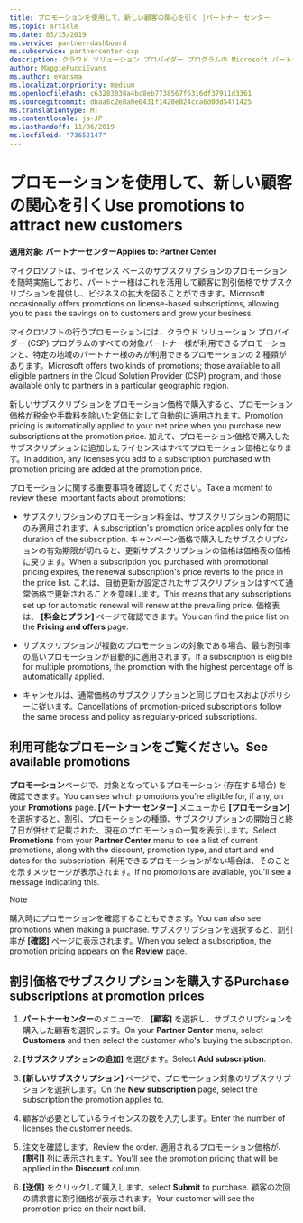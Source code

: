 ```yaml
---
title: プロモーションを使用して、新しい顧客の関心を引く |パートナー センター
ms.topic: article
ms.date: 03/15/2019
ms.service: partner-dashboard
ms.subservice: partnercenter-csp
description: クラウド ソリューション プロバイダー プログラムの Microsoft パートナーは、プロモーション価格でサブスクリプションを購入し、顧客に割引価格で販売することができます。
author: MaggiePucciEvans
ms.author: evansma
ms.localizationpriority: medium
ms.openlocfilehash: c63283038a4bc8eb7738567f6316df37911d3361
ms.sourcegitcommit: dbaa6c2e8a0e6431f1420e024cca6d0dd54f1425
ms.translationtype: MT
ms.contentlocale: ja-JP
ms.lasthandoff: 11/06/2019
ms.locfileid: "73652147"
---
```

# <a name="use-promotions-to-attract-new-customers"></a><span data-ttu-id="c0bc5-103">プロモーションを使用して、新しい顧客の関心を引く</span><span class="sxs-lookup"><span data-stu-id="c0bc5-103">Use promotions to attract new customers</span></span>  

<span data-ttu-id="c0bc5-104">**適用対象: パートナーセンター**</span><span class="sxs-lookup"><span data-stu-id="c0bc5-104">**Applies to: Partner Center**</span></span>

<!--[FWLink: https://go.microsoft.com/fwlink/?linkid=852469]-->

<span data-ttu-id="c0bc5-105">マイクロソフトは、ライセンス ベースのサブスクリプションのプロモーションを随時実施しており、パートナー様はこれを活用して顧客に割引価格でサブスクリプションを提供し、ビジネスの拡大を図ることができます。</span><span class="sxs-lookup"><span data-stu-id="c0bc5-105">Microsoft occasionally offers promotions on license-based subscriptions, allowing you to pass the savings on to customers and grow your business.</span></span> 

<span data-ttu-id="c0bc5-106">マイクロソフトの行うプロモーションには、クラウド ソリューション プロバイダー (CSP) プログラムのすべての対象パートナー様が利用できるプロモーションと、特定の地域のパートナー様のみが利用できるプロモーションの 2 種類があります。</span><span class="sxs-lookup"><span data-stu-id="c0bc5-106">Microsoft offers two kinds of promotions; those available to all eligible partners in the Cloud Solution Provider (CSP) program, and those available only to partners in a particular geographic region.</span></span>

<span data-ttu-id="c0bc5-107">新しいサブスクリプションをプロモーション価格で購入すると、プロモーション価格が税金や手数料を除いた定価に対して自動的に適用されます。</span><span class="sxs-lookup"><span data-stu-id="c0bc5-107">Promotion pricing is automatically applied to your net price when you purchase new subscriptions at the promotion price.</span></span> <span data-ttu-id="c0bc5-108">加えて、プロモーション価格で購入したサブスクリプションに追加したライセンスはすべてプロモーション価格となります。</span><span class="sxs-lookup"><span data-stu-id="c0bc5-108">In addition, any licenses you add to a subscription purchased with promotion pricing are added at the promotion price.</span></span> 

<span data-ttu-id="c0bc5-109">プロモーションに関する重要事項を確認してください。</span><span class="sxs-lookup"><span data-stu-id="c0bc5-109">Take a moment to review these important facts about promotions:</span></span>

-   <span data-ttu-id="c0bc5-110">サブスクリプションのプロモーション料金は、サブスクリプションの期間にのみ適用されます。</span><span class="sxs-lookup"><span data-stu-id="c0bc5-110">A subscription's promotion price applies only for the duration of the subscription.</span></span> <span data-ttu-id="c0bc5-111">キャンペーン価格で購入したサブスクリプションの有効期限が切れると、更新サブスクリプションの価格は価格表の価格に戻ります。</span><span class="sxs-lookup"><span data-stu-id="c0bc5-111">When a subscription you purchased with promotional pricing expires, the renewal subscription's price reverts to the price in the price list.</span></span> <span data-ttu-id="c0bc5-112">これは、自動更新が設定されたサブスクリプションはすべて通常価格で更新されることを意味します。</span><span class="sxs-lookup"><span data-stu-id="c0bc5-112">This means that any subscriptions set up for automatic renewal will renew at the prevailing price.</span></span> <span data-ttu-id="c0bc5-113">価格表は、 **[料金とプラン]** ページで確認できます。</span><span class="sxs-lookup"><span data-stu-id="c0bc5-113">You can find the price list on the **Pricing and offers** page.</span></span> 

-   <span data-ttu-id="c0bc5-114">サブスクリプションが複数のプロモーションの対象である場合、最も割引率の高いプロモーションが自動的に適用されます。</span><span class="sxs-lookup"><span data-stu-id="c0bc5-114">If a subscription is eligible for multiple promotions, the promotion with the highest percentage off is automatically applied.</span></span>

-   <span data-ttu-id="c0bc5-115">キャンセルは、通常価格のサブスクリプションと同じプロセスおよびポリシーに従います。</span><span class="sxs-lookup"><span data-stu-id="c0bc5-115">Cancellations of promotion-priced subscriptions follow the same process and policy as regularly-priced subscriptions.</span></span>

## <a name="see-available-promotions"></a><span data-ttu-id="c0bc5-116">利用可能なプロモーションをご覧ください。</span><span class="sxs-lookup"><span data-stu-id="c0bc5-116">See available promotions</span></span>

<span data-ttu-id="c0bc5-117">**プロモーション**ページで、対象となっているプロモーション (存在する場合) を確認できます。</span><span class="sxs-lookup"><span data-stu-id="c0bc5-117">You can see which promotions you're eligible for, if any, on your **Promotions** page.</span></span> <span data-ttu-id="c0bc5-118">**[パートナー センター]** メニューから **[プロモーション]** を選択すると、割引、プロモーションの種類、サブスクリプションの開始日と終了日が併せて記載された、現在のプロモーショの一覧を表示します。</span><span class="sxs-lookup"><span data-stu-id="c0bc5-118">Select **Promotions** from your **Partner Center** menu to see a list of current promotions, along with the discount, promotion type, and start and end dates for the subscription.</span></span> <span data-ttu-id="c0bc5-119">利用できるプロモーションがない場合は、そのことを示すメッセージが表示されます。</span><span class="sxs-lookup"><span data-stu-id="c0bc5-119">If no promotions are available, you'll see a message indicating this.</span></span> 

> [!NOTE]  
> <span data-ttu-id="c0bc5-120">購入時にプロモーションを確認することもできます。</span><span class="sxs-lookup"><span data-stu-id="c0bc5-120">You can also see promotions when making a purchase.</span></span> <span data-ttu-id="c0bc5-121">サブスクリプションを選択すると、割引率が **[確認]** ページに表示されます。</span><span class="sxs-lookup"><span data-stu-id="c0bc5-121">When you select a subscription, the promotion pricing appears on the **Review** page.</span></span>

## <a name="purchase-subscriptions-at-promotion-prices"></a><span data-ttu-id="c0bc5-122">割引価格でサブスクリプションを購入する</span><span class="sxs-lookup"><span data-stu-id="c0bc5-122">Purchase subscriptions at promotion prices</span></span>

1. <span data-ttu-id="c0bc5-123">**パートナーセンター**のメニューで、 **[顧客]** を選択し、サブスクリプションを購入した顧客を選択します。</span><span class="sxs-lookup"><span data-stu-id="c0bc5-123">On your **Partner Center** menu, select **Customers** and then select the customer who's buying the subscription.</span></span> 

2. <span data-ttu-id="c0bc5-124">**[サブスクリプションの追加]** を選びます。</span><span class="sxs-lookup"><span data-stu-id="c0bc5-124">Select **Add subscription**.</span></span>

3. <span data-ttu-id="c0bc5-125">**[新しいサブスクリプション]** ページで、プロモーション対象のサブスクリプションを選択します。</span><span class="sxs-lookup"><span data-stu-id="c0bc5-125">On the **New subscription** page, select the subscription the promotion applies to.</span></span>

4. <span data-ttu-id="c0bc5-126">顧客が必要としているライセンスの数を入力します。</span><span class="sxs-lookup"><span data-stu-id="c0bc5-126">Enter the number of licenses the customer needs.</span></span> 

5. <span data-ttu-id="c0bc5-127">注文を確認します。</span><span class="sxs-lookup"><span data-stu-id="c0bc5-127">Review the order.</span></span> <span data-ttu-id="c0bc5-128">適用されるプロモーション価格が、 **[割引]** 列に表示されます。</span><span class="sxs-lookup"><span data-stu-id="c0bc5-128">You'll see the promotion pricing that will be applied in the **Discount** column.</span></span>  

6.  <span data-ttu-id="c0bc5-129">**[送信]** をクリックして購入します。</span><span class="sxs-lookup"><span data-stu-id="c0bc5-129">select **Submit** to purchase.</span></span> <span data-ttu-id="c0bc5-130">顧客の次回の請求書に割引価格が表示されます。</span><span class="sxs-lookup"><span data-stu-id="c0bc5-130">Your customer will see the promotion price on their next bill.</span></span>  



